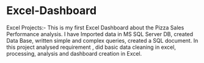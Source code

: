 # Excel-Dashboard
Excel Projects:-
This is my first Excel Dashboard about the Pizza Sales Performance analysis. I have Imported data in MS SQL Server DB, created Data Base, written simple and complex queries, created a SQL document. In this project analysed requirement , did basic data cleaning in excel, processing, analysis and dashboard creation in Excel.


